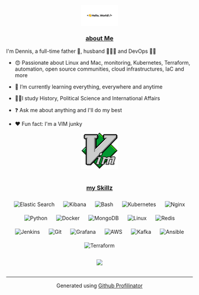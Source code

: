 <div align="center">
<img src="https://github.com/denzhel/denzhel/blob/main/greetings.gif?raw=true" align="center" style="width: 20%" />
</div>  
  

### <ins><div align="center">about Me
I'm Dennis, a full-time father 🍼, husband 🤵💍👰 and DevOps 👨‍💻</div></ins>  
  

- 😍 Passionate about Linux and Mac, monitoring, Kubernetes, Terraform, automation, open source communities, cloud infrastructures, IaC and more  
  

- 🧠 I’m currently learning everything, everywhere and anytime  
  

- 👨‍🎓I study History, Political Science and International Affairs  
  

- ❓ Ask me about anything and I'll do my best  
  

- ❤️ Fun fact: I'm a VIM junky  
  

<div align="center">
<img src="https://raw.githubusercontent.com/github/explore/master/topics/vim/vim.png" align="center" height="" width="100" />
</div>  
  

<br/>  

### <ins><div align="center">my Skillz</div></ins>  
  

<div align="center">  
<img style="margin: 10px" src="https://profilinator.rishav.dev/skills-assets/elasticsearch.png" alt="Elastic Search" height="50" />  
<img style="margin: 10px" src="https://profilinator.rishav.dev/skills-assets/kibana.png" alt="Kibana" height="50" />  
<img style="margin: 10px" src="https://profilinator.rishav.dev/skills-assets/gnu_bash-icon.svg" alt="Bash" height="50" />  
<img style="margin: 10px" src="https://profilinator.rishav.dev/skills-assets/kubernetes-icon.svg" alt="Kubernetes" height="50" />  
<img style="margin: 10px" src="https://profilinator.rishav.dev/skills-assets/nginx-original.svg" alt="Nginx" height="50" />  
<img style="margin: 10px" src="https://profilinator.rishav.dev/skills-assets/python-original.svg" alt="Python" height="50" />  
<img style="margin: 10px" src="https://profilinator.rishav.dev/skills-assets/docker-original-wordmark.svg" alt="Docker" height="50" />  
<img style="margin: 10px" src="https://profilinator.rishav.dev/skills-assets/mongodb-original-wordmark.svg" alt="MongoDB" height="50" />  
<img style="margin: 10px" src="https://profilinator.rishav.dev/skills-assets/linux-original.svg" alt="Linux" height="50" />  
<img style="margin: 10px" src="https://profilinator.rishav.dev/skills-assets/redis-original-wordmark.svg" alt="Redis" height="50" />  
<img style="margin: 10px" src="https://profilinator.rishav.dev/skills-assets/jenkins-icon.svg" alt="Jenkins" height="50" />  
<img style="margin: 10px" src="https://profilinator.rishav.dev/skills-assets/git-scm-icon.svg" alt="Git" height="50" />  
<img style="margin: 10px" src="https://profilinator.rishav.dev/skills-assets/grafana.png" alt="Grafana" height="50" />  
<img style="margin: 10px" src="https://profilinator.rishav.dev/skills-assets/amazonwebservices-original-wordmark.svg" alt="AWS" height="50" />  
<img style="margin: 10px" src="https://profilinator.rishav.dev/skills-assets/apache_kafka-icon.svg" alt="Kafka" height="50" />  
<img style="margin: 10px" src="https://profilinator.rishav.dev/skills-assets/ansible.png" alt="Ansible" height="50" />
<img style="margin: 10px" src="https://www.terraform.io/assets/images/og-image-8b3e4f7d.png" alt="Terraform" height="50" />


</div>  

<br/>  

<div align="center">
<img src="https://komarev.com/ghpvc/?username=denzhel&&style=flat-square" align="center" />
</div>  

<br />

----
<div align="center">Generated using <a href="https://profilinator.rishav.dev/" target="_blank">Github Profilinator</a></div>
